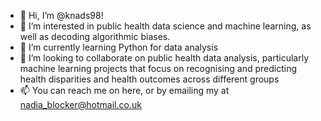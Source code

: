 - 👋 Hi, I’m @knads98!
- 👀 I’m interested in public health data science and machine learning, as well as decoding algorithmic biases.
- 🌱 I’m currently learning Python for data analysis 
- 💞️ I’m looking to collaborate on public health data analysis, particularly machine learning projects that focus on recognising and predicting health disparities and health outcomes across different groups
- 📫 You can reach me on here, or by emailing my at nadia_blocker@hotmail.co.uk
